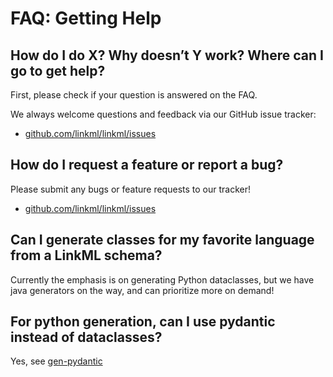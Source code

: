 # FAQ: Getting Help

## How do I do X? Why doesn’t Y work? Where can I go to get help?

First, please check if your question is answered on the FAQ.

We always welcome questions and feedback via our GitHub issue tracker:

 * [github.com/linkml/linkml/issues](https://github.com/linkml/linkml/issues)

## How do I request a feature or report a bug?

Please submit any bugs or feature requests to our tracker!

 * [github.com/linkml/linkml/issues](https://github.com/linkml/linkml/issues)

## Can I generate classes for my favorite language from a LinkML schema?

Currently the emphasis is on generating Python dataclasses, but we
have java generators on the way, and can prioritize more on demand!

## For python generation, can I use pydantic instead of dataclasses?

Yes, see [gen-pydantic](../generators/pydantic)
